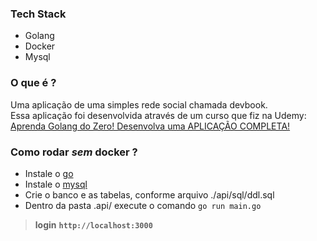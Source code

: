 <!--![](https://github.com/lucianoortizsilva/rede-social-devbook/blob/main/go.png)-->

### Tech Stack
- Golang
- Docker
- Mysql

### O que é ?
Uma aplicação de uma simples rede social chamada devbook. \
Essa aplicação foi desenvolvida através de um curso que fiz na Udemy: [Aprenda Golang do Zero! Desenvolva uma APLICAÇÃO COMPLETA!](https://www.udemy.com/course/aprenda-golang-do-zero-desenvolva-uma-aplicacao-completa/) 

### Como rodar *sem* docker ?
- Instale o [go](https://go.dev/)
- Instale o [mysql](https://www.mysql.com/downloads/)
- Crie o banco e as tabelas, conforme arquivo ./api/sql/ddl.sql
- Dentro da pasta .api/ execute o comando `go run main.go`

> **login** **`http://localhost:3000`**
